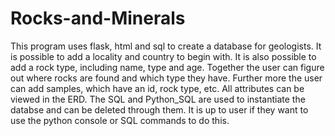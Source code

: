 # Rocks-and-Minerals
This program uses flask, html and sql to create a database for geologists. It is possible to add a locality and country to begin with. It is also possible to add a rock type, including name, type and age. Together the user can figure out where rocks are found and which type they have. Further more the user can add samples, which have an id, rock type, etc. All attributes can be viewed in the ERD.
The SQL and Python_SQL are used to instantiate the databse and can be deleted through them. It is up to user if they want to use the python console or SQL commands to do this.
